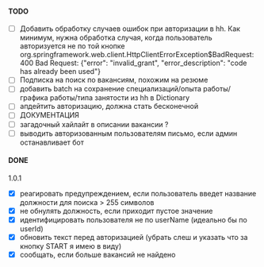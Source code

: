 #### TODO

- [ ] Добавить обработку случаев ошибок при авторизации в hh. Как минимум, нужна обработка случая, когда пользователь авторизуется не по той кнопке org.springframework.web.client.HttpClientErrorException$BadRequest: 400 Bad Request: {"error": "invalid_grant", "error_description": "code has already been used"}
- [ ] Подписка на поиск по вакансиям, похожим на резюме
- [ ] добавить batch на сохранение специализаций/опыта работы/графика работы/типа занятости из hh в Dictionary
- [ ] апдейтить авторизацию, должна стать бесконечной
- [ ] ДОКУМЕНТАЦИЯ
- [ ] загадочный хайлайт в описании вакансии ?
- [ ] выводить авторизованным пользователям письмо, если админ останавливает бот

#### DONE
1.0.1
- [x] реагировать предупреждением, если пользователь введет название должности для поиска > 255 символов
- [x] не обнулять должность, если приходит пустое значение
- [x] идентифицировать пользователя не по userName (идеально бы по userId)
- [x] обновить текст перед авторизацией (убрать слеш и указать что за кнопку START я имею в виду)
- [x] сообщать, если больше вакансий не найдено
